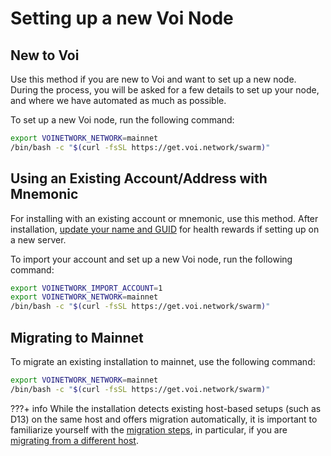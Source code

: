 # Setting up a new Voi Node

## New to Voi

Use this method if you are new to Voi and want to set up a new node.
During the process, you will be asked for a few details to set up your node,
and where we have automated as much as possible.

To set up a new Voi node, run the following command:

```bash
export VOINETWORK_NETWORK=mainnet
/bin/bash -c "$(curl -fsSL https://get.voi.network/swarm)"
```

## Using an Existing Account/Address with Mnemonic

For installing with an existing account or mnemonic, use this method.
After installation, [update your name and GUID](../../updating/telemetry/#getting-your-telemetry-status)
for health rewards if setting up on a new server.

To import your account and set up a new Voi node, run the following command:

```bash
export VOINETWORK_IMPORT_ACCOUNT=1
export VOINETWORK_NETWORK=mainnet
/bin/bash -c "$(curl -fsSL https://get.voi.network/swarm)"
```

## Migrating to Mainnet

To migrate an existing installation to mainnet, use the following command:

```bash
export VOINETWORK_NETWORK=mainnet
/bin/bash -c "$(curl -fsSL https://get.voi.network/swarm)"
```

???+ info
    While the installation detects existing host-based setups (such as D13) on the same host
    and offers migration automatically,
    it is important to familiarize yourself with the [migration steps](../../migrating/), in particular,
    if you are [migrating from a different host](../../migrating/#installing-on-a-new-server).
